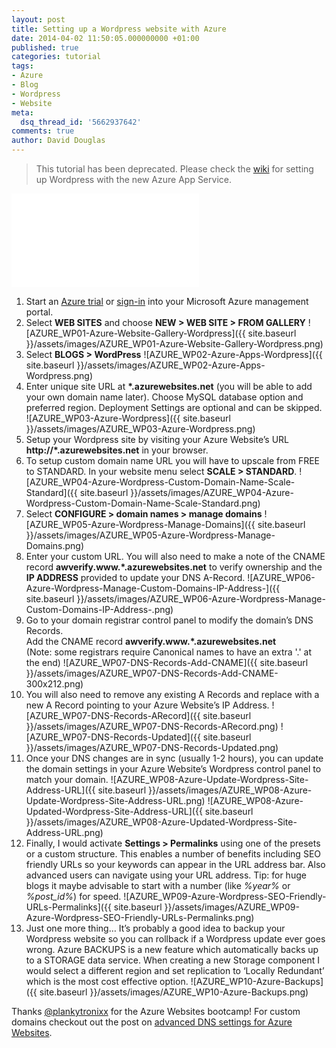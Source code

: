 ```yaml
---
layout: post
title: Setting up a Wordpress website with Azure
date: 2014-04-02 11:50:05.000000000 +01:00
published: true
categories: tutorial
tags: 
- Azure
- Blog
- Wordpress
- Website
meta:
  dsq_thread_id: '5662937642'
comments: true
author: David Douglas
---
```

> This tutorial has been deprecated. Please check the [wiki](https://blogs.msdn.microsoft.com/appserviceteam/2017/05/16/wiki-wordpress-on-app-service/) for setting up Wordpress with the new Azure App Service.  

<div class="video"><iframe src="//www.youtube.com/embed/__Zj9zaGKLU" frameborder="0" allowfullscreen></iframe></div>

1. Start an [Azure trial](http://aka.ms/azure_trial) or [sign-in](https://manage.windowsazure.com/) into your Microsoft&nbsp;Azure management portal.
2. Select **WEB&nbsp;SITES** and choose **NEW \> WEB&nbsp;SITE \> FROM&nbsp;GALLERY**
  ![AZURE_WP01-Azure-Website-Gallery-Wordpress]({{ site.baseurl }}/assets/images/AZURE_WP01-Azure-Website-Gallery-Wordpress.png)
3. Select **BLOGS \> WordPress**
  ![AZURE_WP02-Azure-Apps-Wordpress]({{ site.baseurl }}/assets/images/AZURE_WP02-Azure-Apps-Wordpress.png)
4. Enter unique site URL at **\*.azurewebsites.net** (you will be able to add your own domain name later). Choose MySQL database option and preferred region. Deployment Settings are optional and can be skipped.
  ![AZURE_WP03-Azure-Wordpress]({{ site.baseurl }}/assets/images/AZURE_WP03-Azure-Wordpress.png)
5. Setup your Wordpress site by visiting your Azure Website’s URL **http://\*.azurewebsites.net** in your browser.
6. To setup custom domain name URL you will have to upscale from FREE to STANDARD. In your website menu select **SCALE \> STANDARD**.
  ![AZURE_WP04-Azure-Wordpress-Custom-Domain-Name-Scale-Standard]({{ site.baseurl }}/assets/images/AZURE_WP04-Azure-Wordpress-Custom-Domain-Name-Scale-Standard.png)
7. Select **CONFIGURE \> domain names \> manage domains**
  ![AZURE_WP05-Azure-Wordpress-Manage-Domains]({{ site.baseurl }}/assets/images/AZURE_WP05-Azure-Wordpress-Manage-Domains.png)
8. Enter your custom URL. You will also need to make a note of the CNAME record **awverify.www.\*.azurewebsites.net** to verify ownership and the **IP ADDRESS** provided to update your DNS A-Record.
  ![AZURE_WP06-Azure-Wordpress-Manage-Custom-Domains-IP-Address-]({{ site.baseurl }}/assets/images/AZURE_WP06-Azure-Wordpress-Manage-Custom-Domains-IP-Address-.png)
9. Go to your domain registrar control panel to modify the domain’s DNS Records.  
Add the CNAME record **awverify.www.\*.azurewebsites.net**  
  (Note: some registrars require Canonical names to have an extra '.' at the end)
  ![AZURE_WP07-DNS-Records-Add-CNAME]({{ site.baseurl }}/assets/images/AZURE_WP07-DNS-Records-Add-CNAME-300x212.png)
10. You will also need to remove any existing A Records and replace with a new A&nbsp;Record pointing to your Azure Website’s IP Address.
  ![AZURE_WP07-DNS-Records-ARecord]({{ site.baseurl }}/assets/images/AZURE_WP07-DNS-Records-ARecord.png)
  ![AZURE_WP07-DNS-Records-Updated]({{ site.baseurl }}/assets/images/AZURE_WP07-DNS-Records-Updated.png)
11. Once your DNS changes are in sync (usually 1-2 hours), you can update the domain settings in your Azure Website’s Wordpress control panel to match your domain.
  ![AZURE_WP08-Azure-Update-Wordpress-Site-Address-URL]({{ site.baseurl }}/assets/images/AZURE_WP08-Azure-Update-Wordpress-Site-Address-URL.png)
  ![AZURE_WP08-Azure-Updated-Wordpress-Site-Address-URL]({{ site.baseurl }}/assets/images/AZURE_WP08-Azure-Updated-Wordpress-Site-Address-URL.png)
12. Finally, I would activate **Settings \> Permalinks** using one of the presets or a custom structure. This enables a number of benefits including SEO friendly URLs so your keywords can appear in the URL address bar. Also advanced users can navigate using your URL address. Tip: for huge blogs it maybe advisable to start with a number (like _%year%_ or _%post\_id%_) for speed.
  ![AZURE_WP09-Azure-Wordpress-SEO-Friendly-URLs-Permalinks]({{ site.baseurl }}/assets/images/AZURE_WP09-Azure-Wordpress-SEO-Friendly-URLs-Permalinks.png)
13. Just one more thing… It’s probably a good idea to backup your Wordpress website so you can rollback if a Wordpress update ever goes wrong. Azure BACKUPS is a new feature which automatically backs up to a STORAGE data service. When creating a new Storage component I would select a different region and set replication to ‘Locally Redundant’ which is the most cost effective option.
  ![AZURE_WP10-Azure-Backups]({{ site.baseurl }}/assets/images/AZURE_WP10-Azure-Backups.png)

Thanks [@plankytronixx](http://twitter.com/plankytronixx) for the Azure Websites bootcamp!
For custom domains checkout out the post on [advanced DNS settings for Azure Websites](http://blogs.msdn.com/b/kaushal/archive/2013/07/06/windows-azure-web-sites-how-to-configure-a-custom-domain.aspx).

